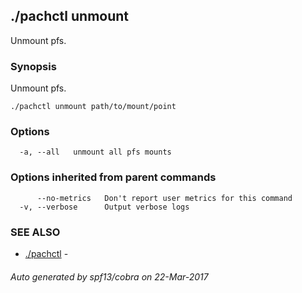## ./pachctl unmount

Unmount pfs.

### Synopsis


Unmount pfs.

```
./pachctl unmount path/to/mount/point
```

### Options

```
  -a, --all   unmount all pfs mounts
```

### Options inherited from parent commands

```
      --no-metrics   Don't report user metrics for this command
  -v, --verbose      Output verbose logs
```

### SEE ALSO
* [./pachctl](./pachctl.md)	 - 

###### Auto generated by spf13/cobra on 22-Mar-2017
